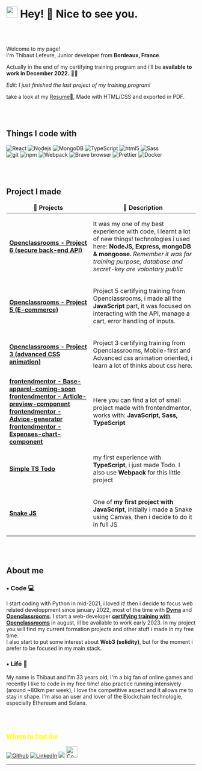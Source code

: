 <h1><img src="https://raw.githubusercontent.com/seanprashad/slackmoji/master/emoji/shiblob/shiblob-photo.png" width="30"/> Hey! 👋 Nice to see you.</h1>
	<br/>
	<br/>
<p>Welcome to my page! </br> I'm Thibaut Lefevre, Junior developer from <b>Bordeaux, France</b>. <img src="https://cdn-icons-png.flaticon.com/512/197/197560.png" width="13"/></p>
<p>Actually in the end of my certifying training program and i'll be <b>available to work in December 2022.</b> 🐱‍💻<p>
<i>Edit: I just finished the last project of my training program!</i>

<p>take a look at my <a href="CV_Thibaut_Lefevre.pdf">Resume</a>📓, Made with HTML/CSS and exported in PDF.</p>

<br/>
<br/>

<h2>Things I code with</h2>

<p>
  <img alt="React" src="https://img.shields.io/badge/-React-45b8d8?style=flat-square&logo=react&logoColor=white" />
  <img alt="Nodejs" src="https://img.shields.io/badge/-Nodejs-43853d?style=flat-square&logo=Node.js&logoColor=white" />
  <img alt="MongoDB" src="https://img.shields.io/badge/-MongoDB-13aa52?style=flat-square&logo=mongodb&logoColor=white" />
  <img alt="TypeScript" src="https://img.shields.io/badge/-TypeScript-007ACC?style=flat-square&logo=typescript&logoColor=white" />
  <img alt="html5" src="https://img.shields.io/badge/-HTML5-E34F26?style=flat-square&logo=html5&logoColor=white" />
  <img alt="Sass" src="https://img.shields.io/badge/-Sass-CC6699?style=flat-square&logo=sass&logoColor=white" />
	<br />
  <img alt="git" src="https://img.shields.io/badge/-Git-F05032?style=flat-square&logo=git&logoColor=white" />
  <img alt="npm" src="https://img.shields.io/badge/-NPM-CB3837?style=flat-square&logo=npm&logoColor=white" />
  <img alt="Webpack" src="https://img.shields.io/badge/-Webpack-8DD6F9?style=flat-square&logo=webpack&logoColor=white" /> 	
  <img alt="Brave browser" src="https://img.shields.io/badge/-Brave_Browser-FB542B?style=flat-square&logo=brave&logoColor=white" />
  <img alt="Prettier" src="https://img.shields.io/badge/-Prettier-F7B93E?style=flat-square&logo=prettier&logoColor=white" />
  <img alt="Docker" src="https://img.shields.io/badge/-Docker-46a2f1?style=flat-square&logo=docker&logoColor=white" />
  
</p>

<br/>
<br/>

<h2>Project I made</h2>
<table>
  <thead align="center">
    <tr border: none;>
      <td><b>🎁 Projects</b></td>
      <td><b>📑 Description</b></td>
    </tr>
  </thead>
  <tbody>
    <tr>
      <td><a href="https://github.com/malboyoo/P6-API"><b>Openclassrooms - Project 6 (secure back-end API)</b></a></td>
      <td><p>It was my one of my best experience with code, i learnt a lot of new things! technologies i used here: <b>NodeJS, Express, mongoDB & mongoose.</b>
	      <i>Remember it was for training purpose, database and secret-key are volontary public</i></p></td>
    </tr>
    <tr>
      <td><a href="https://github.com/malboyoo/P5"><b>Openclassrooms - Project 5 (E-commerce)</b></a></td>
      <td><p>Project 5 certifying training from Openclassrooms, i made all the <b>JavaScript</b> part, it was focused on interacting with the API, manage a cart, error handling of inputs. </p></td>
    </tr>
	  <tr>
      <td><a href="https://github.com/malboyoo/P3"><b>Openclassrooms - Project 3 (advanced CSS animation)</b></a></td>
      <td><p>Project 3 certifying training from Openclassrooms, Mobile-first and Advanced css animation oriented, i learn a lot of thinks about css here.</p></td>
    </tr>
    <tr>
      <td>
        <a href="https://github.com/malboyoo/base-apparel-coming-soon"><b>frontendmentor - Base-apparel-coming-soon</b></a>
        <a href="https://github.com/malboyoo/article-preview-component"><b>frontendmentor - Article-preview-component</b></a>
        <a href="https://github.com/malboyoo/advice-generator"><b>frontendmentor - Advice-generator</b></a><br/>
        <a href="https://github.com/malboyoo/expenses-chart-component"><b>frontendmentor - Expenses-chart-component</b></a>
      </td>
      <td><p>Here you can find a lot of small project made with frontendmentor, works with: <b>JavaScript, Sass, TypeScript</b></p></td>
    </tr>
    <tr>
      <td><a href="https://github.com/malboyoo/Simple-TS-todo"><b>Simple TS Todo</b></a></td>
      <td><p>my first experience with <b>TypeScript</b>, i just made Todo. I also use <b>Webpack</b> for this little project</p></td>
    </tr>
    <tr>
      <td><a href="https://github.com/malboyoo/JSnake"><b>Snake JS</b></a></td>
      <td><p>One of <b>my first project with JavaScript</b>, initially i made a Snake using Canvas, then i decide to do it in full JS</p></td>
    </tr>
  </tbody>
</table>

<br/>
<br/>

<h2>About me</h2>

<h3>• Code 💻</h3>
<p>I start coding with Python in mid-2021, i loved it! then i decide to focus web related developpment since january 2022, most of the time with <a href="https://dyma.fr/"><b>Dyma</b></a>  and <a href="https://openclassrooms.com/"><b>Openclassrooms</b></a>.
I start a web-developer <a href="https://openclassrooms.com/fr/paths/717-developpeur-web"><b>certifying training with  Openclassrooms</b></a> in august, ill be available to work early 2023.
In my project you will find my current formation projects and other stuff i made in my free time.<br/>
I also start to put some interest about <b>Web3 (solidity)</b>, but for the moment i prefer to be focused in my main stack.</p>

<h3>• Life 🏃‍</h3>
<p>My name is Thibaut and I'm 33 years old, I'm a big fan of online games and recently I like to code in my free time!
also practice running intensively (around ~80km per week), I love the competitive aspect and it allows me to stay in shape.
I'm also an user and lover of the Blockchain technologie, especially Ethereum and Solana.</p>

<br/>
<br/>

<h3 style="text-decoration: underline; color: yellow;">Where to find me</h3>
<p><a href="https://github.com/malboyoo" target="_blank"><img alt="Github" src="https://img.shields.io/badge/GitHub-%2312100E.svg?&style=for-the-badge&logo=Github&logoColor=white" /></a> <a href="https://www.linkedin.com/in/thibaut-lefevre-b60101117/" target="_blank"><img alt="LinkedIn" src="https://img.shields.io/badge/linkedin-%230077B5.svg?&style=for-the-badge&logo=linkedin&logoColor=white" /></a>
<img src="https://dcbadge.vercel.app/api/shield/146857427390824448" /> <a href="https://www.codingame.com/profile/cb8f7ee433b9ee681c9b06a79c0669262406244" target="_blank"><img alt="Codingame" src="https://upload.wikimedia.org/wikipedia/fr/1/14/CodinGame_Logo.svg" style="height: 30px;" /></a>

</p>

---
